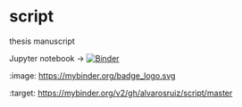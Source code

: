 # script
thesis manuscript

Jupyter notebook $\rightarrow$ [![Binder](https://mybinder.org/badge_logo.svg)](https://mybinder.org/v2/gh/alvarosruiz/script/master)

:image: https://mybinder.org/badge_logo.svg

:target: https://mybinder.org/v2/gh/alvarosruiz/script/master
